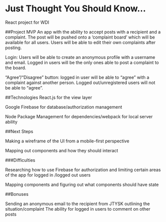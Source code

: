 # Just Thought You Should Know… 

React project for WDI

##Project MVP
An app with the ability to accept posts with a recipient and a complaint. The post will be pushed onto a ‘complaint board’ which will be available for all users. Users will be able to edit their own complaints after posting.

Login: Users will be able to create an anonymous profile with a username and email. Logged in users will be the only ones able to post a complaint to the board.

“Agree”/“Disagree” button: logged in user will be able to “agree” with a complaint against another person. Logged out/unregistered users will not be able to “agree”.

##Technologies
React.js for the view layer

Google Firebase for database/authorization management

Node Package Management for dependencies/webpack for local server ability

##Next Steps

Making a wireframe of the UI from a mobile-first perspective

Mapping out components and how they should interact

###Difficulties

Researching how to use Firebase for authorization and limiting certain areas of the app for logged in /logged out users

Mapping components and figuring out what components should have state

##Bonuses

Sending an anonymous email to the recipient from JTYSK outlining the situation/complaint
The ability for logged in users to comment on other posts
